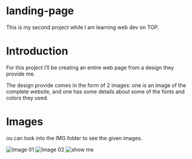 # landing-page

This is my second project while I am learning web dev on TOP.

# Introduction

For this project I’ll be creating an entire web page from a design they provide me.

The design provide comes in the form of 2 images: one is an image of the complete website, and one has some details about some of the fonts and colors they used.

# Images

ou can look into the IMG folder to see the given images.

![Image 01](../landing-page/img/01.png)
![Image 02](./landing-page/img/02.png)
<img src="./landing-page/img/01.png" alt="show me">
